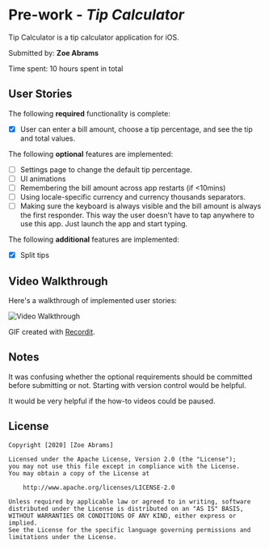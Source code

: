 # Pre-work - *Tip Calculator*

Tip Calculator is a tip calculator application for iOS.

Submitted by: **Zoe Abrams**

Time spent: 10 hours spent in total

## User Stories

The following **required** functionality is complete:

* [x] User can enter a bill amount, choose a tip percentage, and see the tip and total values.

The following **optional** features are implemented:
* [ ] Settings page to change the default tip percentage.
* [ ] UI animations
* [ ] Remembering the bill amount across app restarts (if <10mins)
* [ ] Using locale-specific currency and currency thousands separators.
* [ ] Making sure the keyboard is always visible and the bill amount is always the first responder. This way the user doesn't have to tap anywhere to use this app. Just launch the app and start typing.

The following **additional** features are implemented:

- [x] Split tips

## Video Walkthrough 

Here's a walkthrough of implemented user stories:

<img src='https://imgur.com/a/0lQyPha.gif' title='Video Walkthrough' width='' alt='Video Walkthrough' />

GIF created with [Recordit](https://recordit.co/).

## Notes

It was confusing whether the optional requirements should be committed before submitting or not. Starting with version control would be helpful.

It would be very helpful if the how-to videos could be paused.

## License

    Copyright [2020] [Zoe Abrams]
    
    Licensed under the Apache License, Version 2.0 (the "License");
    you may not use this file except in compliance with the License.
    You may obtain a copy of the License at
    
        http://www.apache.org/licenses/LICENSE-2.0
    
    Unless required by applicable law or agreed to in writing, software
    distributed under the License is distributed on an "AS IS" BASIS,
    WITHOUT WARRANTIES OR CONDITIONS OF ANY KIND, either express or implied.
    See the License for the specific language governing permissions and
    limitations under the License.
